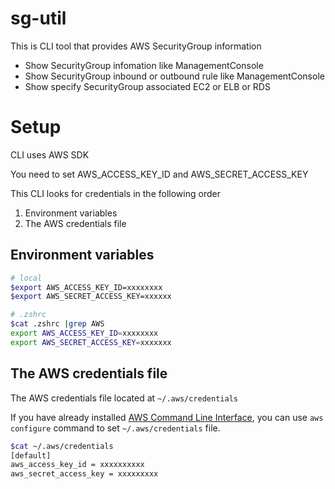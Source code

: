 # sg-util

This is CLI tool that provides AWS SecurityGroup information

+ Show SecurityGroup infomation like ManagementConsole
+ Show SecurityGroup inbound or outbound rule like ManagementConsole
+ Show specify SecurityGroup associated EC2 or ELB or RDS

# Setup

CLI uses AWS SDK

You need to set AWS_ACCESS_KEY_ID and AWS_SECRET_ACCESS_KEY

This CLI looks for credentials in the following order

1. Environment variables
1. The AWS credentials file 

## Environment variables

```bash
# local
$export AWS_ACCESS_KEY_ID=xxxxxxxx
$export AWS_SECRET_ACCESS_KEY=xxxxxx

# .zshrc
$cat .zshrc |grep AWS
export AWS_ACCESS_KEY_ID=xxxxxxxx
export AWS_SECRET_ACCESS_KEY=xxxxxxx
```

## The AWS credentials file 

The AWS credentials file located at `~/.aws/credentials`

If you have already installed [AWS Command Line Interface](https://docs.aws.amazon.com/ja_jp/cli/latest/userguide/cli-chap-welcome.html), you can use `aws configure` command to set `~/.aws/credentials` file.

```bash
$cat ~/.aws/credentials
[default]
aws_access_key_id = xxxxxxxxxx
aws_secret_access_key = xxxxxxxxx
```
